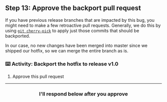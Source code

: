 ## Step 13: Approve the backport pull request

If you have previous release branches that are impacted by this bug, you might need to make a few retroactive pull requests. Generally, we do this by using [`git cherry-pick`](https://git-scm.com/docs/git-cherry-pick) to apply just those commits that should be backported.

In our case, no new changes have been merged into master since we shipped our hotfix, so we can merge the entire branch as is. 

### :keyboard: Activity: Backport the hotfix to release v1.0

1. Approve this pull request

<hr>
<h3 align="center">I'll respond below after you approve</h3>